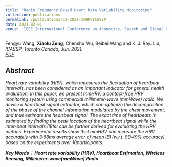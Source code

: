 ```yaml
---
title: "Radio Frequency Based Heart Rate Variability Monitoring"
collection: publications
permalink: /publications/C2-2021-mmHRVICASSP
date: 2021-02-01
venue: 'IEEE International Conference on Acoustics, Speech and Signal Processing (ICASSP)'
---
```

Fengyu Wang, <b>Xiaolu Zeng</b>, Chenshu Wu, Beibei Wang and K. J. Ray. Liu, <i>ICASSP, Toronto Canada, Jun. 2021<i>. <br>
[PDF](http://Xiaolu1263.github.io/files/ICASSP2021HRV.pdf)

## Abstract <br>
Heart rate variability (HRV), which measures the fluctuation of heartbeat intervals, has been considered as an important indicator for general health evaluation. In this paper, we present mmHRV, a contact-free HRV monitoring system using commercial millimeter-wave (mmWave) radio. We devise a heartbeat signal extractor, which can optimize the decomposition
of the phase of the channel information modulated by the chest movement, and thus estimate the heartbeat signal. The exact time of heartbeats is estimated by finding the peak location of the heartbeat signal while the inter-beat intervals (IBIs) can be further derived for evaluating the HRV metrics. Experimental results show that mmHRV can measure
the HRV accurately with 3:68ms average error of mean IBI (w.r.t. 99:49% accuracy) based on the experiments over 10participants.

**Key Words： Heart rate variability (HRV), Heartbeat Estimation, Wireless Sensing, Millimeter-wave(mmWave) Radio**
